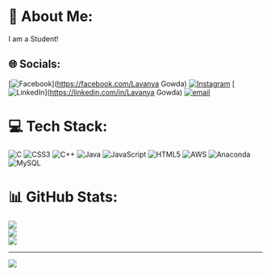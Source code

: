 # 💫 About Me:
I am a Student!


## 🌐 Socials:
[![Facebook](https://img.shields.io/badge/Facebook-%231877F2.svg?logo=Facebook&logoColor=white)](https://facebook.com/Lavanya Gowda) [![Instagram](https://img.shields.io/badge/Instagram-%23E4405F.svg?logo=Instagram&logoColor=white)](https://instagram.com/lavanya__yogesh) [![LinkedIn](https://img.shields.io/badge/LinkedIn-%230077B5.svg?logo=linkedin&logoColor=white)](https://linkedin.com/in/Lavanya Gowda) [![email](https://img.shields.io/badge/Email-D14836?logo=gmail&logoColor=white)](mailto:lavanyalavanya0555@gmail.com) 

# 💻 Tech Stack:
![C](https://img.shields.io/badge/c-%2300599C.svg?style=plastic&logo=c&logoColor=white) ![CSS3](https://img.shields.io/badge/css3-%231572B6.svg?style=plastic&logo=css3&logoColor=white) ![C++](https://img.shields.io/badge/c++-%2300599C.svg?style=plastic&logo=c%2B%2B&logoColor=white) ![Java](https://img.shields.io/badge/java-%23ED8B00.svg?style=plastic&logo=openjdk&logoColor=white) ![JavaScript](https://img.shields.io/badge/javascript-%23323330.svg?style=plastic&logo=javascript&logoColor=%23F7DF1E) ![HTML5](https://img.shields.io/badge/html5-%23E34F26.svg?style=plastic&logo=html5&logoColor=white) ![AWS](https://img.shields.io/badge/AWS-%23FF9900.svg?style=plastic&logo=amazon-aws&logoColor=white) ![Anaconda](https://img.shields.io/badge/Anaconda-%2344A833.svg?style=plastic&logo=anaconda&logoColor=white) ![MySQL](https://img.shields.io/badge/mysql-4479A1.svg?style=plastic&logo=mysql&logoColor=white)
# 📊 GitHub Stats:
![](https://github-readme-stats.vercel.app/api?username=lavanya23-8&theme=tokyonight&hide_border=false&include_all_commits=true&count_private=true)<br/>
![](https://nirzak-streak-stats.vercel.app/?user=lavanya23-8&theme=tokyonight&hide_border=false)<br/>
![](https://github-readme-stats.vercel.app/api/top-langs/?username=lavanya23-8&theme=tokyonight&hide_border=false&include_all_commits=true&count_private=true&layout=compact)

---
[![](https://visitcount.itsvg.in/api?id=lavanya23-8&icon=0&color=0)](https://visitcount.itsvg.in)

<!-- Proudly created with GPRM ( https://gprm.itsvg.in ) -->
